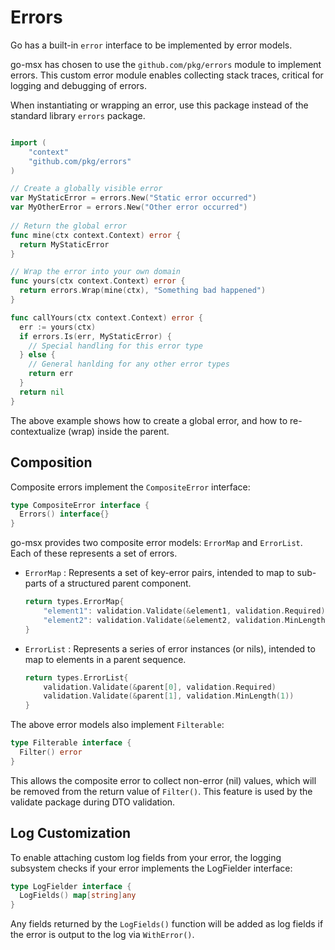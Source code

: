 # Errors

Go has a built-in `error` interface to be implemented by error
models.  

go-msx has chosen to use the `github.com/pkg/errors`
module to implement errors.  This custom error module enables collecting
stack traces, critical for logging and debugging of errors.

When instantiating or wrapping an error,
use this package instead of the standard library `errors` package.

```go

import (
	"context"
	"github.com/pkg/errors"
)

// Create a globally visible error
var MyStaticError = errors.New("Static error occurred")
var MyOtherError = errors.New("Other error occurred")
	
// Return the global error
func mine(ctx context.Context) error {
  return MyStaticError
}

// Wrap the error into your own domain
func yours(ctx context.Context) error {
  return errors.Wrap(mine(ctx), "Something bad happened")
}

func callYours(ctx context.Context) error {
  err := yours(ctx)
  if errors.Is(err, MyStaticError) {
    // Special handling for this error type		
  } else {
    // General hanlding for any other error types
    return err
  }
  return nil
}
```

The above example shows how to create a global error, and how to re-contextualize (wrap)
inside the parent.

## Composition

Composite errors implement the `CompositeError` interface:

```go
type CompositeError interface {
  Errors() interface{}
}
```

go-msx provides two composite error models: `ErrorMap` and `ErrorList`.
Each of these represents a set of errors.

* `ErrorMap` : Represents a set of key-error pairs, intended to map to sub-parts
of a structured parent component.

    ```go
    return types.ErrorMap{
        "element1": validation.Validate(&element1, validation.Required)
        "element2": validation.Validate(&element2, validation.MinLength(1))
    }
    ```
    
* `ErrorList` : Represents a series of error instances (or nils), intended to map
to elements in a parent sequence.

    ```go
    return types.ErrorList{
        validation.Validate(&parent[0], validation.Required)
        validation.Validate(&parent[1], validation.MinLength(1))
    }
    ```

The above error models also implement `Filterable`:

```go
type Filterable interface {
  Filter() error
}
```

This allows the composite error to collect non-error (nil) values, which will
be removed from the return value of `Filter()`.  This feature is used by the 
validate package during DTO validation.

## Log Customization

To enable attaching custom log fields from your error, the logging
subsystem checks if your error implements the LogFielder interface:

```go
type LogFielder interface {
  LogFields() map[string]any
}
```

Any fields returned by the `LogFields()` function will be added
as log fields if the error is output to the log via `WithError()`.